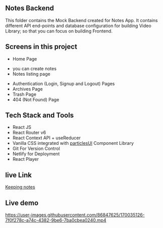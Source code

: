 


## Notes Backend

This folder contains the Mock Backend created for Notes App. It contains different API end-points and database configuration for building Video Library; so that you can focus on building Frontend.

## Screens in this project

- Home Page
 * you can create notes
 * Notes listing page

- Authentication (Login, Signup and Logout) Pages
- Archives Page
- Trash Page
- 404 (Not Found) Page


## Tech Stack and Tools

- React JS
- React Router v6
- React Context API + useReducer
- Vanilla CSS integrated with [particlesUI](https://particlesui-v2.netlify.app/) Component Library
- Git For Version Control
- Netlify for Deployment
- React Player

## live Link

   [Keeping notes](https://keepingnotes.netlify.app/signup)

## Live demo

https://user-images.githubusercontent.com/86847625/170035126-7f0f278c-a74c-4382-9be6-7ba0cbea0240.mp4

